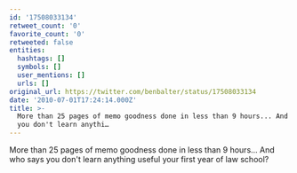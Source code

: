 ```yaml
---
id: '17508033134'
retweet_count: '0'
favorite_count: '0'
retweeted: false
entities:
  hashtags: []
  symbols: []
  user_mentions: []
  urls: []
original_url: https://twitter.com/benbalter/status/17508033134
date: '2010-07-01T17:24:14.000Z'
title: >-
  More than 25 pages of memo goodness done in less than 9 hours... And who says
  you don't learn anythi…
---
```


More than 25 pages of memo goodness done in less than 9 hours... And who says you don't learn anything useful your first year of law school?